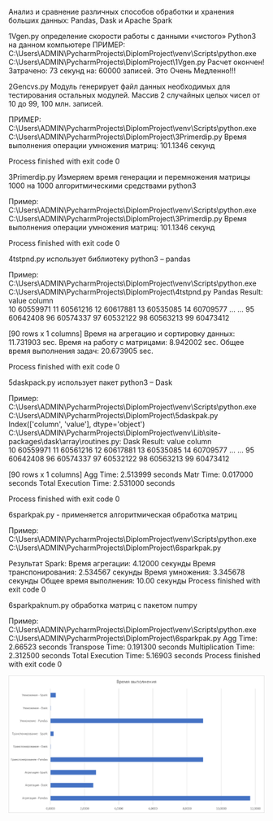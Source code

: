 Анализ и сравнение различных способов 
обработки и хранения больших данных:
Pandas, Dask и Apache Spark

1Vgen.py
определение скорости работы с данными «чистого» Python3 на данном компьютере
ПРИМЕР:
C:\Users\ADMIN\PycharmProjects\DiplomProject\venv\Scripts\python.exe C:\Users\ADMIN\PycharmProjects\DiplomProject\1Vgen.py 
Расчет окончен! Затрачено:
73
секунд на:
60000  записей.
Это Очень Медленно!!!

2Gencvs.py
Модуль генерирует файл данных необходимых для тестирования остальных модулей. Массив 2 случайных целых чисел от 10 до 99, 100 млн. записей.

ПРИМЕР:
C:\Users\ADMIN\PycharmProjects\DiplomProject\venv\Scripts\python.exe C:\Users\ADMIN\PycharmProjects\DiplomProject\3Primerdip.py 
Время выполнения операции умножения матриц: 101.1346 секунд

Process finished with exit code 0

3Primerdip.py
Измеряем время генерации и перемножения матрицы 1000 на 1000 алгоритмическими средствами python3

Пример:
C:\Users\ADMIN\PycharmProjects\DiplomProject\venv\Scripts\python.exe C:\Users\ADMIN\PycharmProjects\DiplomProject\3Primerdip.py 
Время выполнения операции умножения матриц: 101.1346 секунд

Process finished with exit code 0

4tstpnd.py использует библиотеку python3 – pandas

Пример:
C:\Users\ADMIN\PycharmProjects\DiplomProject\venv\Scripts\python.exe C:\Users\ADMIN\PycharmProjects\DiplomProject\4tstpnd.py 
Pandas Result:
           value
column          
10      60559971
11      60561216
12      60617881
13      60535085
14      60709577
...          ...
95      60642408
96      60574337
97      60532122
98      60563213
99      60473412

[90 rows x 1 columns]
Время на агрегацию и сортировку данных: 11.731903 sec.
Время на работу с матрицами: 8.942002 sec.
Общее время выполнения задач: 20.673905 sec.

Process finished with exit code 0

5daskpack.py использует пакет python3 – Dask

Пример:
C:\Users\ADMIN\PycharmProjects\DiplomProject\venv\Scripts\python.exe C:\Users\ADMIN\PycharmProjects\DiplomProject\5daskpak.py 
Index(['column', 'value'], dtype='object')
C:\Users\ADMIN\PycharmProjects\DiplomProject\venv\Lib\site-packages\dask\array\routines.py:
Dask Result:
           value
column          
10      60559971
11      60561216
12      60617881
13      60535085
14      60709577
...          ...
95      60642408
96      60574337
97      60532122
98      60563213
99      60473412

[90 rows x 1 columns]
Agg Time: 2.513999 seconds
Matr Time: 0.017000 seconds
Total Execution Time: 2.531000 seconds

Process finished with exit code 0

6sparkpak.py - применяется алгоритмическая обработка матриц

Пример:
C:\Users\ADMIN\PycharmProjects\DiplomProject\venv\Scripts\python.exe C:\Users\ADMIN\PycharmProjects\DiplomProject\6sparkpak.py

Результат Spark:
Время агрегации: 4.12000 секунды
Время транспонирования: 2.534567 секунды
Время умножения: 3.345678 секунды
Общее время выполнения: 10.00 секунды
Process finished with exit code 0

6sparkpaknum.py обработка матриц с пакетом numpy

Пример:
C:\Users\ADMIN\PycharmProjects\DiplomProject\venv\Scripts\python.exe C:\Users\ADMIN\PycharmProjects\DiplomProject\6sparkpak.py
Agg Time: 2.66523 seconds
Transpose Time: 0.191300 seconds
Multiplication Time: 2.312500 seconds
Total Execution Time: 5.16903 seconds
Process finished with exit code 0

![alt text](image.png)
